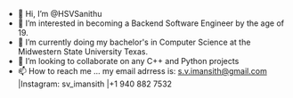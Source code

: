 - 👋 Hi, I’m @HSVSanithu
- 👀 I’m interested in becoming a Backend Software Engineer by the age of 19.
- 🌱 I’m currently doing my bachelor's in Computer Science at the Midwestern State University Texas.
- 💞️ I’m looking to collaborate on any C++ and Python projects
- 📫 How to reach me ... my email adrress is: s.v.imansith@gmail.com |Instagram: sv_imansith |+1 940 882 7532

<!---
HSVSanithu/HSVSanithu is a ✨ special ✨ repository because its `README.md` (this file) appears on your GitHub profile.
You can click the Preview link to take a look at your changes.
--->
